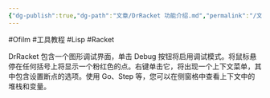 ```yaml
---
{"dg-publish":true,"dg-path":"文章/DrRacket 功能介绍.md","permalink":"/文章/DrRacket 功能介绍/","dgEnableSearch":"true","created":"2022-06-21T15:45:15.000+08:00","updated":"2023-11-17T15:45:15.000+08:00"}
---
```


#Ofilm #工具教程 #Lisp #Racket 

DrRacket 包含一个图形调试界面，单击 Debug 按钮将启用调试模式。将鼠标悬停在任何括号上将显示一个粉红色的点。右键单击它，将出现一个上下文菜单，其中包含设置断点的选项。使用 Go、Step 等，您可以在侧窗格中查看上下文中的堆栈和变量。